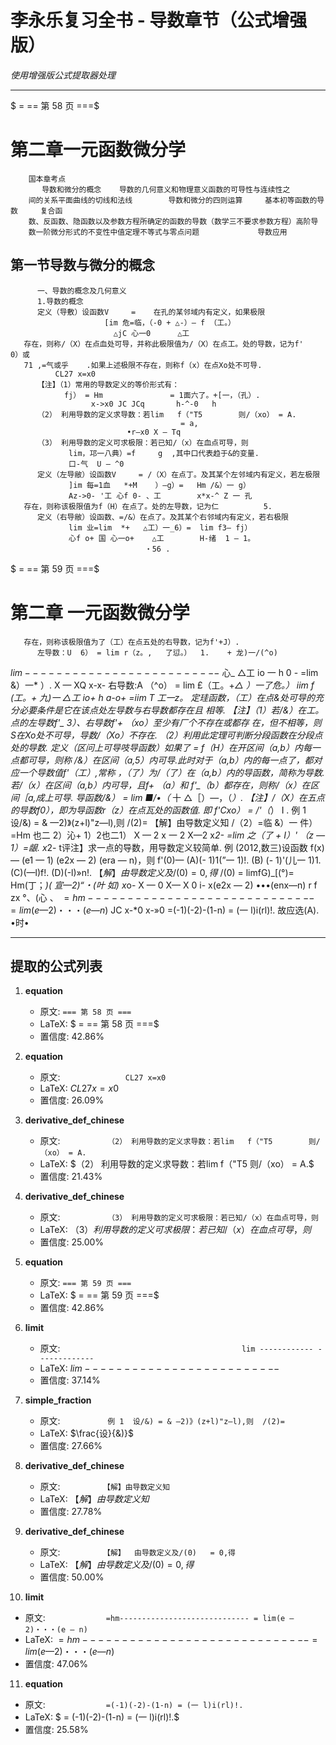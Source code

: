# 李永乐复习全书 - 导数章节（公式增强版）

*使用增强版公式提取器处理*

---

$ = == 第 58 页 ===$

# 第二章一元函数微分学
        国本章考点
           导数和微分的概念    导数的几何意义和物理意义函数的可导性与连续性之
        间的关系平面曲线的切线和法线        导数和微分的四则运算     基本初等函数的导数     复合函
        数、反函数、隐函数以及参数方程所确定的函数的导数（数学三不要求参数方程）高阶导
        数一阶微分形式的不变性中值定理不等式与零点问题             导数应用
## 第一节导数与微分的概念
          一、导数的概念及几何意义
          1.导数的概念
          定义（导敷）设函数V     =    在孔的某邻域内有定义，如果极限
                         [im 危=临，（-0 + △-）— f （工。）
                           △jC 心一0      △工
       存在，则称/（X）在点血处可导，并称此极限值为/（X）在点工。处的导数，记为f'             0）或
       71 ,=气或乎    .如果上述极限不存在，则称f（x）在点Xo处不可导.
              CL27 x=x0
          【注】（1）常用的导数定义的等价形式有：
                fj） = Hm               = 1面六了。+[一，（孔）.
                      x->x0 JC JCq       h-^-0   h
          （2） 利用导数的定义求导数：若lim   f（"T5        则/（xo） = A.
                                          = a,
                              •r—x0 X — Tq
          （3） 利用导数的定义可求极限：若已知/（x）在血点可导，则
                 lim，邛一八典）=f     g  ,其中口代表趋于&的变量.
                 口-气  U — ^0
          定义（左导敝）设函数V     = /（X）在点丁。及其某个左邻域内有定义，若左极限
                 ]im 每=1血   *+M    ）—g）=   Hm /&）一 g）
                 Az->0- '工 心f 0- 、工        x*x-^ Z 一 孔
       存在，则称该极限值为f（H）在点了。处的左导数，记为仁          5.
          定义（右导敝）设函数、=/&）在点了。及其某个右邻域内有定义，若右极限
                 lim 业=lim  *+   △工）一_6）=  lim f3— fj）
                 心f o+ 国 心一o+    △工        H-绪  1 — 1。
                                  ・56 .

$ = == 第 59 页 ===$

# 第二章   一元函数微分学
       存在，则称该极限值为了（工）在点五处的右导数，记为f'+J）.
          左导数：U  6） = lim r（z。,   了愆。）  1.    + 龙)一/(^o)
$lim ------------ -------------$
                      心_       △工       io 一    h
                       0 -
                    =lim &）一*    ）.
                           X — XQ
                      x-x-
          右导数:A  （^o） = lim £（工。+*△ ）一了危。） iim f (工。+ 九)一
                              △工        io+     h
                      a-o+
                    =iim
                      T    工一z。
          定珪函数，（工）在点&处可导的充分必要条件是它在该点处左导数与右导数都存在且
       相等.
          【注】（1）若/&）在工。点的左导数f'_   3）、右导数f'+ （xo）至少有厂个不存在或都存
       在，但不相等，则S在Xo处不可导，导数/（Xo）不存在.
          （2）利用此定理可判断分段函数在分段点处的导数.
          定义（区问上可导吱导函数）如果了       = f（H）在开区间（a,b）内每一点都可导，则称
      /&）在区间（a,5）内可导.此时对于（a,b）内的每一点了，都对应一个导数值f'（工）,常称
      ，（了）为/（了）在（a,b）内的导函数，简称为导数.若/（x）在区间（a,b）内可导，且f+       （a）和
      f'_（b）都存在，则称/（x）在区间［a,成上可导.
         导函数/&）    = lim ■/•（* 十 △［）—，（*）.
         【注】/（X）在五点的导数f0），即为导函数r（z）在点瓦处的函数值.
          即 f'Cxo） = /'（*） I .
          例 1  设/&) = & —2)》(z+l)"z—l),则  /(2)=
         【解】由导数定义知
                 /（2）=临  &）一  件）=Hm  也二  2）沁+  1）2也二1）
                           X — 2            x 一 2
                      X—2          x*2-
                     =lim 之（了 + I）' （z — 1）=龈.
                      x*2-
         t评注】求一点的导数，用导数定义较简单.
          例    (2012,数三)设函数 f(x) — (e1 — 1) (e2x — 2) (era — n)，则 f'(0)—
         (A)(- 1)1(”一 1)!.         (B) (- 1)'(儿一 1)1.
         (C)(—l)f!.                (D)(-l)»n!.
$【解】  由导数定义及/(0)   = 0,得$
         /(0) = limfG)_[(°)= Hm(丁；*)( 宣—2)“・(叶 如)
               x*o- X — 0   X—         X
                             0
               i- x(e2x — 2) •••(enx—n) r f zx °、(心 、
$=hm----------------------------- = lim(e — 2)・・・(e — n)$
                        JC
               x-*0              x-»0
             =(-1)(-2)-(1-n) = (一 l)i(rl)!.
         故应选(A).
                                 •时•

---

## 提取的公式列表

1. **equation**
   - 原文: `=== 第 58 页 ===`
   - LaTeX: $ = == 第 58 页 ===$
   - 置信度: 42.86%

2. **equation**
   - 原文: `              CL27 x=x0`
   - LaTeX: $CL27 x = x0$
   - 置信度: 26.09%

3. **derivative_def_chinese**
   - 原文: `          （2） 利用导数的定义求导数：若lim   f（"T5        则/（xo） = A.`
   - LaTeX: $（2） 利用导数的定义求导数：若lim   f（"T5        则/（xo） = A.$
   - 置信度: 21.43%

4. **derivative_def_chinese**
   - 原文: `          （3） 利用导数的定义可求极限：若已知/（x）在血点可导，则`
   - LaTeX: $（3） 利用导数的定义可求极限：若已知/（x）在血点可导，则$
   - 置信度: 25.00%

5. **equation**
   - 原文: `=== 第 59 页 ===`
   - LaTeX: $ = == 第 59 页 ===$
   - 置信度: 42.86%

6. **limit**
   - 原文: `                                        lim ------------ -------------`
   - LaTeX: $lim ------------ -------------$
   - 置信度: 37.14%

7. **simple_fraction**
   - 原文: `          例 1  设/&) = & —2)》(z+l)"z—l),则  /(2)=`
   - LaTeX: $\frac{设}{&)}$
   - 置信度: 27.66%

8. **derivative_def_chinese**
   - 原文: `         【解】由导数定义知`
   - LaTeX: $【解】由导数定义知$
   - 置信度: 27.78%

9. **derivative_def_chinese**
   - 原文: `         【解】  由导数定义及/(0)   = 0,得`
   - LaTeX: $【解】  由导数定义及/(0)   = 0,得$
   - 置信度: 50.00%

10. **limit**
   - 原文: `             =hm----------------------------- = lim(e — 2)・・・(e — n)`
   - LaTeX: $=hm----------------------------- = lim(e — 2)・・・(e — n)$
   - 置信度: 47.06%

11. **equation**
   - 原文: `             =(-1)(-2)-(1-n) = (一 l)i(rl)!.`
   - LaTeX: $ = (-1)(-2)-(1-n) = (一 l)i(rl)!.$
   - 置信度: 25.58%

